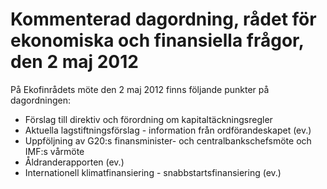 # Kommenterad dagordning, rådet för ekonomiska och finansiella frågor, den 2 maj 2012

På Ekofinrådets möte den 2 maj 2012 finns följande punkter på dagordningen:

* Förslag till direktiv och förordning om kapitaltäckningsregler
* Aktuella lagstiftningsförslag \- information från ordförandeskapet (ev.)
* Uppföljning av G20:s finansminister\- och centralbankschefsmöte och IMF:s vårmöte
* Åldranderapporten (ev.)
* Internationell klimatfinansiering \- snabbstartsfinansiering (ev.)
